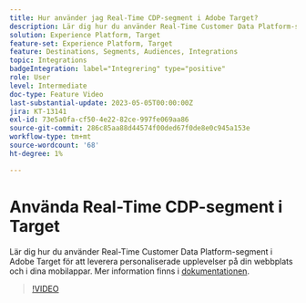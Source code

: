 ```yaml
---
title: Hur använder jag Real-Time CDP-segment i Adobe Target?
description: Lär dig hur du använder Real-Time Customer Data Platform-segment i Adobe Target för att leverera personaliserade upplevelser på din webbplats och i dina mobilappar.
solution: Experience Platform, Target
feature-set: Experience Platform, Target
feature: Destinations, Segments, Audiences, Integrations
topic: Integrations
badgeIntegration: label="Integrering" type="positive"
role: User
level: Intermediate
doc-type: Feature Video
last-substantial-update: 2023-05-05T00:00:00Z
jira: KT-13141
exl-id: 73e5a0fa-cf50-4e22-82ce-997fe069aa86
source-git-commit: 286c85aa88d44574f00ded67f0de8e0c945a153e
workflow-type: tm+mt
source-wordcount: '68'
ht-degree: 1%

---
```


# Använda Real-Time CDP-segment i Target

Lär dig hur du använder Real-Time Customer Data Platform-segment i Adobe Target för att leverera personaliserade upplevelser på din webbplats och i dina mobilappar. Mer information finns i [dokumentationen](https://experienceleague.adobe.com/docs/target/using/integrate/integrating-with-rtcdp.html?lang=sv-SE).

>[!VIDEO](https://video.tv.adobe.com/v/3419149/?learn=on&enablevpops)
